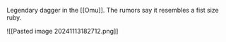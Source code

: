 Legendary dagger in the [[Omu]]. The rumors say it resembles a fist size ruby.

![[Pasted image 20241113182712.png]]